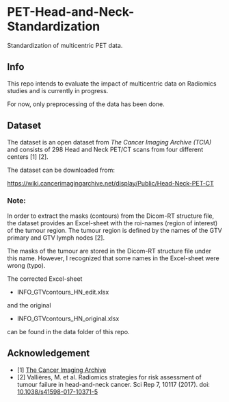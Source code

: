 # PET-Head-and-Neck-Standardization
 Standardization of multicentric PET data.

## Info
This repo intends to evaluate the impact of multicentric data on Radiomics studies and is currently in progress.

For now, only preprocessing of the data has been done.  

## Dataset
The dataset is an open dataset from *The Cancer Imaging Archive (TCIA)* and consists of 298 Head and Neck PET/CT scans from four different centers [1] [2].

The dataset can be downloaded from:
 
https://wiki.cancerimagingarchive.net/display/Public/Head-Neck-PET-CT

### Note:
In order to extract the masks (contours) from the Dicom-RT structure file, the dataset provides an Excel-sheet 
with the roi-names (region of interest) of the tumour region. 
The tumour region is defined by the names of the GTV primary and GTV lymph nodes [2].

The masks of the tumour are stored in the Dicom-RT structure file under this name. However, I recognized that some 
names in the Excel-sheet were wrong (typo).

The corrected Excel-sheet 
- INFO_GTVcontours_HN_edit.xlsx

and the original

- INFO_GTVcontours_HN_original.xlsx

can be found in the data folder of this repo.

## Acknowledgement
- [1] [The Cancer Imaging Archive](https://www.cancerimagingarchive.net/)
- [2] Vallières, M. et al. Radiomics strategies for risk assessment of tumour failure in head-and-neck cancer. Sci Rep 7, 10117 (2017). doi: [10.1038/s41598-017-10371-5](https://www.nature.com/articles/s41598-017-10371-5)
